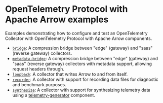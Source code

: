 # OpenTelemetry Protocol with Apache Arrow examples

Examples demonstrating how to configure and test an OpenTelemetry
Collector with OpenTelemetry Protocol with Apache Arrow components.

- [`bridge`](./bridge/README.md): A compression bridge between "edge"
  (gateway) and "saas" (reverse gateway) collectors.
- [`metadata-bridge`](./metadata-bridge/README.md): A compression
  bridge between "edge" (gateway) and "saas" (reverse gateway)
  collectors with metadata support, allowing request headers through.
- [`loopback`](./loopback/README.md): A collector that writes Arrow to
  and from itself.
- [`recorder`](./recorder/README.md): A collector with support for
  recording data files for diagnostic and benchmark purposes.
- [`synthesize`](./synthesize/README.md): A collector with support for
  synthesizing telemetry data using a
  [telemetry-generator](https://github.com/lightstep/telemetry-generator)
  component.
